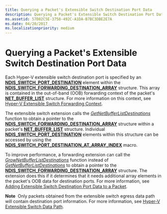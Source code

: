 ```yaml
---
title: Querying a Packet's Extensible Switch Destination Port Data
description: Querying a Packet's Extensible Switch Destination Port Data
ms.assetid: 57D82C5E-3758-492C-A1DA-B7BC3DBE2E7A
ms.date: 04/20/2017
ms.localizationpriority: medium
---
```


# Querying a Packet's Extensible Switch Destination Port Data


Each Hyper-V extensible switch destination port is specified by an [**NDIS\_SWITCH\_PORT\_DESTINATION**](/windows-hardware/drivers/ddi/ndis/ns-ndis-_ndis_switch_port_destination) element within the [**NDIS\_SWITCH\_FORWARDING\_DESTINATION\_ARRAY**](/windows-hardware/drivers/ddi/ndis/ns-ndis-_ndis_switch_forwarding_destination_array) structure. This array is contained in the out-of-band (OOB) forwarding context of the packet's [**NET\_BUFFER\_LIST**](/windows-hardware/drivers/ddi/nbl/ns-nbl-net_buffer_list) structure. For more information on this context, see [Hyper-V Extensible Switch Forwarding Context](hyper-v-extensible-switch-forwarding-context.md).

The extensible switch extension calls the [*GetNetBufferListDestinations*](/windows-hardware/drivers/ddi/ndis/nc-ndis-ndis_switch_get_net_buffer_list_destinations) function to obtain a pointer to the [**NDIS\_SWITCH\_FORWARDING\_DESTINATION\_ARRAY**](/windows-hardware/drivers/ddi/ndis/ns-ndis-_ndis_switch_forwarding_destination_array) structure within a packet's [**NET\_BUFFER\_LIST**](/windows-hardware/drivers/ddi/nbl/ns-nbl-net_buffer_list) structure. Individual [**NDIS\_SWITCH\_PORT\_DESTINATION**](/windows-hardware/drivers/ddi/ndis/ns-ndis-_ndis_switch_port_destination) elements within this structure can be accessed by using the [**NDIS\_SWITCH\_PORT\_DESTINATION\_AT\_ARRAY\_INDEX**](/windows-hardware/drivers/ddi/ndis/nf-ndis-ndis_switch_port_destination_at_array_index) macro.

To improve performance, a forwarding extension can call the [*GrowNetBufferListDestinations*](/windows-hardware/drivers/ddi/ndis/nc-ndis-ndis_switch_grow_net_buffer_list_destinations) function instead of [*GetNetBufferListDestinations*](/windows-hardware/drivers/ddi/ndis/nc-ndis-ndis_switch_get_net_buffer_list_destinations) to obtain a pointer to the [**NDIS\_SWITCH\_FORWARDING\_DESTINATION\_ARRAY**](/windows-hardware/drivers/ddi/ndis/ns-ndis-_ndis_switch_forwarding_destination_array) structure. The extension does this if it determines that it needs additional array elements in the packet's OOB data for destination ports. For more information, see [Adding Extensible Switch Destination Port Data to a Packet](adding-extensible-switch-destination-port-data-to-a-packet.md).

**Note**  Only packets obtained from the extensible switch egress data path will contain destination port information. For more information, see [Hyper-V Extensible Switch Data Path](hyper-v-extensible-switch-data-path.md).

 

 

